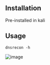 ## Installation

Pre-installed in kali

## Usage

`dnsrecon -h`

![image](https://user-images.githubusercontent.com/16500435/104121502-082acd80-533f-11eb-956d-ce4d2dfdc93b.png)

